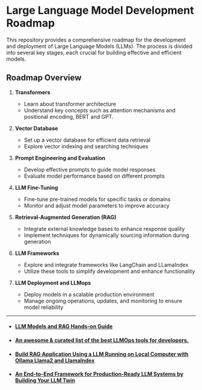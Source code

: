 # Large Language Model Development Roadmap

This repository provides a comprehensive roadmap for the development and deployment of Large Language Models (LLMs). The process is divided into several key stages, each crucial for building effective and efficient models.

## Roadmap Overview

1. **Transformers**
   - Learn about transformer architecture
   - Understand key concepts such as attention mechanisms and positional encoding, BERT and GPT.

2. **Vector Database**
   - Set up a vector database for efficient data retrieval
   - Explore vector indexing and searching techniques

3. **Prompt Engineering and Evaluation**
   - Develop effective prompts to guide model responses
   - Evaluate model performance based on different prompts

4. **LLM Fine-Tuning**
   - Fine-tune pre-trained models for specific tasks or domains
   - Monitor and adjust model parameters to improve accuracy

5. **Retrieval-Augmented Generation (RAG)**
   - Integrate external knowledge bases to enhance response quality
   - Implement techniques for dynamically sourcing information during generation

6. **LLM Frameworks**
   - Explore and integrate frameworks like LangChain and LLamaIndex
   - Utilize these tools to simplify development and enhance functionality

7. **LLM Deployment and LLMops**
   - Deploy models in a scalable production environment
   - Manage ongoing operations, updates, and monitoring to ensure model reliability
---

- #### [LLM Models and RAG Hands-on Guide](https://github.com/ahmadSoliman94/intro-llm-rag)

- #### [An awesome & curated list of the best LLMOps tools for developers.](https://github.com/ahmadSoliman94/Awesome-LLMOps.git)
- #### [Build RAG Application Using a LLM Running on Local Computer with Ollama Llama2 and LlamaIndex](https://medium.com/rahasak/build-rag-application-using-a-llm-running-on-local-computer-with-ollama-and-llamaindex-97703153db20)
- #### [An End-to-End Framework for Production-Ready LLM Systems by Building Your LLM Twin](https://github.com/ahmadSoliman94/LLM-Twin)

